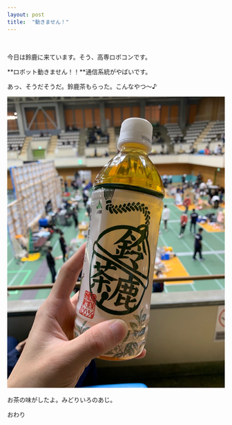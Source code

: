 ```yaml
---
layout: post
title:  "動きません！"
---
```

<br>

今日は鈴鹿に来ています。そう、高専ロボコンです。

**ロボット動きません！！**通信系統がやばいです。

あっ、そうだそうだ。鈴鹿茶もらった。こんなやつ〜♪

![](../img/2022/10/22/IMG_0333.jpg)

お茶の味がしたよ。みどりいろのあじ。

おわり